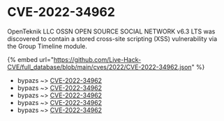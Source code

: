 # CVE-2022-34962

OpenTeknik LLC OSSN OPEN SOURCE SOCIAL NETWORK v6.3 LTS was discovered to contain a stored cross-site scripting (XSS) vulnerability via the Group Timeline module.

{% embed url="https://github.com/Live-Hack-CVE/full_database/blob/main/cves/2022/CVE-2022-34962.json" %}


* bypazs ~> [CVE-2022-34962](https://www.alice-snow.ru/2022/database/cve-2022-34962/cve-2022-34962-bypazs)
* bypazs ~> [CVE-2022-34962](https://www.alice-snow.ru/2022/database/cve-2022-34962/cve-2022-34962-bypazs)
* bypazs ~> [CVE-2022-34962](https://www.alice-snow.ru/2022/database/cve-2022-34962/cve-2022-34962-bypazs)
* bypazs ~> [CVE-2022-34962](https://www.alice-snow.ru/2022/database/cve-2022-34962/cve-2022-34962-bypazs)
* bypazs ~> [CVE-2022-34962](https://www.alice-snow.ru/2022/database/cve-2022-34962/cve-2022-34962-bypazs)